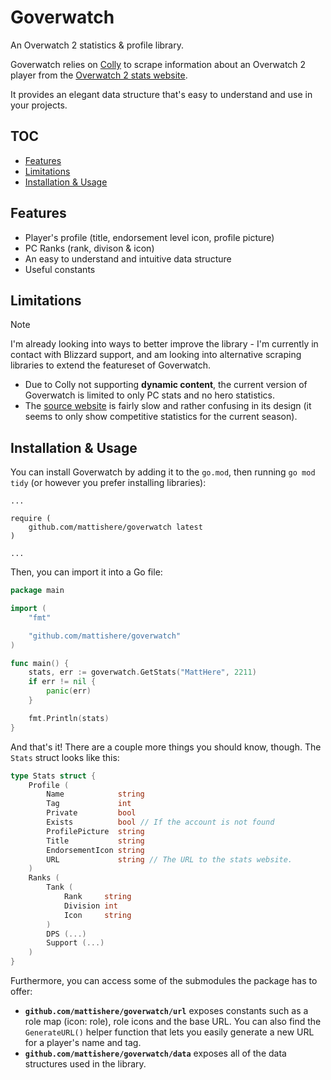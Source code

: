 # Goverwatch
An Overwatch 2 statistics & profile library.

Goverwatch relies on [Colly](https://github.com/gocolly/colly) to scrape information about an Overwatch 2 player from the [Overwatch 2 stats website](https://overwatch.blizzard.com/en-us/career/).

It provides an elegant data structure that's easy to understand and use in your projects.

## TOC
- [Features](#features)
- [Limitations](#limitations)
- [Installation & Usage](#installation--usage)

## Features
- Player's profile (title, endorsement level icon, profile picture)
- PC Ranks (rank, divison & icon)
- An easy to understand and intuitive data structure
- Useful constants

## Limitations
> [!NOTE]
> I'm already looking into ways to better improve the library - I'm currently in contact with Blizzard support, and am looking into alternative scraping libraries to extend the featureset of Goverwatch.
- Due to Colly not supporting **dynamic content**, the current version of Goverwatch is limited to only PC stats and no hero statistics.
- The [source website](https://overwatch.blizzard.com/en-us/career/) is fairly slow and rather confusing in its design (it seems to only show competitive statistics for the current season).

## Installation & Usage
You can install Goverwatch by adding it to the `go.mod`, then running `go mod tidy` (or however you prefer installing libraries):
```
...

require (
    github.com/mattishere/goverwatch latest
)

...
```

Then, you can import it into a Go file:
```Go
package main

import (
	"fmt"

	"github.com/mattishere/goverwatch"
)

func main() {
	stats, err := goverwatch.GetStats("MattHere", 2211)
	if err != nil {
		panic(err)
	}

	fmt.Println(stats)
}
```

And that's it! There are a couple more things you should know, though. The `Stats` struct looks like this:
```Go
type Stats struct {
	Profile (
		Name            string
		Tag             int
		Private			bool 
		Exists 			bool // If the account is not found
		ProfilePicture  string
		Title           string
		EndorsementIcon string
		URL             string // The URL to the stats website.
	)
	Ranks (
		Tank (
			Rank     string
			Division int
			Icon     string
		)
		DPS (...)  
		Support (...)
	)
}
```

Furthermore, you can access some of the submodules the package has to offer:
- **`github.com/mattishere/goverwatch/url`** exposes constants such as a role map (icon: role), role icons and the base URL. You can also find the `GenerateURL()` helper function that lets you easily generate a new URL for a player's name and tag.
- **`github.com/mattishere/goverwatch/data`** exposes all of the data structures used in the library.